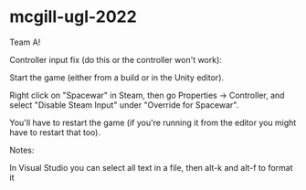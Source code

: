 # mcgill-ugl-2022

Team A!

Controller input fix (do this or the controller won't work):

Start the game (either from a build or in the Unity editor). 

Right click on "Spacewar" in Steam, then go Properties -> Controller, and select "Disable Steam Input" under "Override for Spacewar".

You'll have to restart the game (if you're running it from the editor you might have to restart that too).


Notes:

In Visual Studio you can select all text in a file, then alt-k and alt-f to format it
